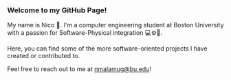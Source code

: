 ### Welcome to my GitHub Page!
My name is Nico 👋. I'm a computer engineering student at Boston University with a passion for Software-Physical integration 💻⚙️🔧. 

Here, you can find some of the more software-oriented projects I have created or contributed to. 

Feel free to reach out to me at nmalamug@bu.edu!

<!--
**nmalamug/nmalamug** is a ✨ _special_ ✨ repository because its `README.md` (this file) appears on your GitHub profile.

Here are some ideas to get you started:

- 🔭 I’m currently working on ...
- 🌱 I’m currently learning ...
- 👯 I’m looking to collaborate on ...
- 🤔 I’m looking for help with ...
- 💬 Ask me about ...
- 📫 How to reach me: ...
- 😄 Pronouns: ...
- ⚡ Fun fact: ...
-->
